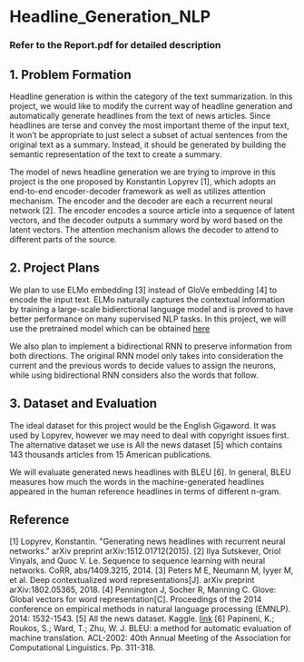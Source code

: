 # Headline_Generation_NLP
### Refer to the Report.pdf for detailed description
## 1. Problem Formation
Headline generation is within the category of the text summarization. In this project, we would like to modify the current way of headline generation and automatically generate headlines from the text of news articles. Since headlines are terse and convey the most important theme of the input text, it won’t be appropriate to just select a subset of actual sentences from the original text as a summary. Instead, it should be generated by building the semantic representation of the text to create a summary. 

The model of news headline generation we are trying to improve in this project is the one proposed by Konstantin Lopyrev [1], which adopts an end-to-end encoder-decoder framework as well as utilizes attention mechanism. The encoder and the decoder are each a recurrent neural network [2]. The encoder encodes a source article into a sequence of latent vectors, and the decoder outputs a summary word by word based on the latent vectors. The attention mechanism allows the decoder to attend to different parts of the source. 

## 2. Project Plans
We plan to use ELMo embedding [3] instead of GloVe embedding [4] to encode the input text. ELMo naturally captures the contextual information by training a large-scale bidierctional language model and is proved to have better performance on many supervised NLP tasks. In this project, we will use the pretrained model which can be obtained [here](https://github.com/allenai/allennlp/blob/master/tutorials/how_to/elmo.md)

We also plan to implement a bidirectional RNN to preserve information from both directions. The original RNN model only takes into consideration the current and the previous words to decide values to assign the neurons, while using bidirectional RNN considers also the words that follow. 

## 3. Dataset and Evaluation
The ideal dataset for this project would be the English Gigaword. It was used by Lopyrev, however we may need to deal with copyright issues first. The alternative dataset we use is All the news dataset [5] which contains 143 thousands articles from 15 American publications. 

We will evaluate generated news headlines with BLEU [6]. In general, BLEU measures how much the words in the machine-generated headlines appeared in the human reference headlines in terms of different n-gram.

## Reference
[1] Lopyrev, Konstantin. "Generating news headlines with recurrent neural networks." arXiv preprint arXiv:1512.01712(2015).
[2] Ilya Sutskever, Oriol Vinyals, and Quoc V. Le. Sequence to sequence learning with neural networks. CoRR, abs/1409.3215, 2014.
[3] Peters M E, Neumann M, Iyyer M, et al. Deep contextualized word representations[J]. arXiv preprint arXiv:1802.05365, 2018.
[4] Pennington J, Socher R, Manning C. Glove: Global vectors for word representation[C]. Proceedings of the 2014 conference on empirical methods in natural language processing (EMNLP). 2014: 1532-1543.
[5] All the news dataset. Kaggle. [link](https://www.kaggle.com/snapcrack/all-the-news/data)
[6] Papineni, K.; Roukos, S.; Ward, T.; Zhu, W. J. BLEU: a method for automatic evaluation of machine translation. ACL-2002: 40th Annual Meeting of the Association for Computational Linguistics. Pp. 311-318.
